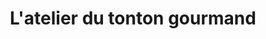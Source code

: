 ---
title: "L'atelier du tonton gourmand"
url: /cazavet/latelier-du-tonton-gourmand/
shop: pâtisserie
---